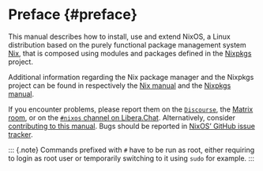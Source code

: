 # Preface {#preface}

This manual describes how to install, use and extend NixOS, a Linux distribution based on the purely functional package management system [Nix](https://nixos.org/nix), that is composed using modules and packages defined in the [Nixpkgs](https://nixos.org/nixpkgs) project.

Additional information regarding the Nix package manager and the Nixpkgs project can be found in respectively the [Nix manual](https://nixos.org/nix/manual) and the [Nixpkgs manual](https://nixos.org/nixpkgs/manual).

If you encounter problems, please report them on the [`Discourse`](https://discourse.nixos.org), the [Matrix room](https://matrix.to/#/#nix:nixos.org), or on the [`#nixos` channel on Libera.Chat](irc://irc.libera.chat/#nixos). Alternatively, consider [contributing to this manual](#chap-contributing). Bugs should be reported in [NixOS’ GitHub issue tracker](https://github.com/NixOS/nixpkgs/issues).

::: {.note}
Commands prefixed with `#` have to be run as root, either requiring to login as root user or temporarily switching to it using `sudo` for example.
:::
